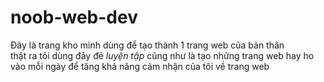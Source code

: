 # noob-web-dev
Đây là trang kho mình dùng để tạo thành 1 trang web của bản thân<br>
thật ra tôi dùng đây đẻ <em>luyện tập</em> cũng như là tạo những trang web hay ho vào mỗi ngày để tăng khả năng cảm nhận của tôi về trang web

